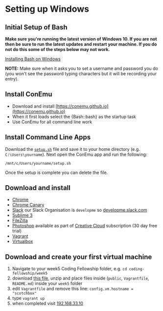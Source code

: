 # Setting up Windows

## Initial Setup of Bash

**Make sure you're running the latest version of Windows 10. If you are not then be sure to run the latest updates and restart your machine. If you do not do this some of the steps below may not work.**

[Installing Bash on Windows](https://msdn.microsoft.com/en-gb/commandline/wsl/install_guide)

**NOTE:** Make sure when it asks you to set a username and password you do (you won't see the password typing characters but it will be recording your entry).

## Install ConEmu

- Download and install [https://conemu.github.io](https://conemu.github.io)
- When it first loads select the {Bash::bash} as the startup task
- Use ConEmu for all command line work 

## Install Command Line Apps

Download the [`setup.sh`](https://raw.githubusercontent.com/develop-me/setup/master/windows/setup.sh) file and save it to your home directory (e.g. `C:\Users\yourname`). Next open the ConEmu app and run the following:

```
/mnt/c/Users/yourname/setup.sh
```

Once the setup is complete you can delete the file.

## Download and install

- [Chrome](https://www.google.co.uk/chrome/browser/desktop/index.html)
- [Chrome Canary](https://www.google.co.uk/chrome/browser/canary.html)
- [Slack](https://slack.com/) our Slack Organisation is `developme` so [developme.slack.com](https://developme.slack.com/)
- [Sublime 3](https://www.sublimetext.com/3)
- [FileZilla](https://filezilla-project.org/download.php?show_all=1)
- [Photoshop](http://www.adobe.com/uk/products/photoshop.html) available as part of [Creative Cloud](https://creative.adobe.com/products/download/creative-cloud) subscription (30 day free trial)
- [Vagrant](https://www.vagrantup.com/)
- [Virtualbox](https://www.virtualbox.org/)


## Download and create your first virtual machine

1. Navigate to your week5 Coding Fellowship folder, e.g. `cd coding-fellowship/week5`
2. download [this file](https://github.com/scotch-io/scotch-box/archive/master.zip), unzip and place files inside (`public`, `Vagrantfile`, `README.md`) inside your `week5` folder
3. edit `Vagrantfile` and remove this line: `config.vm.hostname = "scotchbox"`
4. type `vagrant up`
5. when completed visit [192.168.33.10](http://192.168.33.10/)

